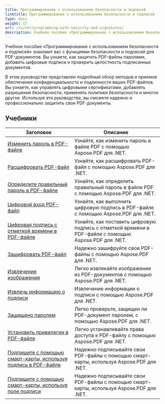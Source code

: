 ```yaml
---
title: Программирование с использованием безопасности и подписей
linktitle: Программирование с использованием безопасности и подписей
type: docs
weight: 17
url: /ru/net/programming-with-security-and-signatures/
description: Учебное пособие «Программирование с использованием безопасности и подписей» научит вас, как защитить и подписать PDF-документы, гарантируя конфиденциальность и подлинность.
---
```

Учебное пособие «Программирование с использованием безопасности и подписей» знакомит вас с функциями безопасности и подписей для PDF-документов. Вы узнаете, как защитить PDF-файлы паролями, добавить цифровые подписи и проверить целостность подписанных документов.

В этом руководстве представлен подробный обзор методов и приемов обеспечения конфиденциальности и подлинности ваших PDF-файлов. Вы узнаете, как управлять цифровыми сертификатами, добавлять разрешения безопасности, применять политики безопасности и многое другое. Используя эти руководства, вы сможете надежно и профессионально защитить свои PDF-документы.

## Учебники
| Заголовок | Описание |
| --- | --- | 
| [Изменить пароль в PDF-файле](./change-password/) | Узнайте, как изменить пароль в файле PDF с помощью Aspose.PDF для .NET. |  
| [Расшифровать PDF-файл](./decrypt/) | Узнайте, как расшифровать PDF-файл с помощью Aspose.PDF для .NET. |  
| [Определите правильный пароль в PDF-файле](./determine-correct-password/) | Узнайте, как определить правильный пароль в файле PDF с помощью Aspose.PDF для .NET. |  
| [Цифровой вход PDF-файл](./digitally-sign/) | Узнайте, как выполнить цифровую подпись в PDF-файле с помощью Aspose.PDF для .NET. |  
| [Цифровая подпись с отметкой времени в PDF-файле](./digitally-sign-with-time-stamp/) | Узнайте, как поставить цифровую подпись с отметкой времени в PDF-файле с помощью Aspose.PDF для .NET. |  
| [Зашифровать PDF-файл](./encrypt/) | Надежно зашифруйте свои PDF-файлы с помощью Aspose.PDF для .NET. |  
| [Извлечение изображения](./extracting-image/) | Легко извлекайте изображения из PDF-документов с помощью Aspose.PDF для .NET. |  
| [Извлечь информацию о подписи](./extract-signature-info/) | Извлечение информации о подписи с помощью Aspose.PDF для .NET. |  
| [Защищено паролем](./is-password-protected/) | Легко проверьте, защищен ли PDF-документ паролем, с помощью Aspose.PDF для .NET. |  
| [Установить привилегии в PDF-файле](./set-privileges/) | Легко устанавливайте права доступа к PDF-файлу с помощью Aspose.PDF для .NET. |  
| [Подпишите с помощью смарт-карты, используя подпись в PDF-файле](./sign-with-smart-card-using-pdf-file-signature/) | Надежно подписывайте свои PDF-файлы с помощью смарт-карты, используя Aspose.PDF для .NET. |  
| [Подпишите с помощью смарт-карты, используя поле подписи](./sign-with-smart-card-using-signature-field/) | Надежно подписывайте свои PDF-файлы с помощью смарт-карты, используя Aspose.PDF для .NET. |  